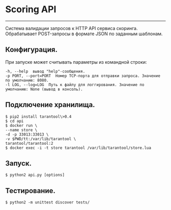 # Scoring API
____
Cистема валидации запросов к HTTP API сервиса скоринга.
Обрабатывает POST-запросы в формате JSON по заданным шаблонам.

## Конфигурация.
При запуске может считывать параметры из командной строки:
```
-h, --help  вывод "help"-сообщения.
-p PORT, --port=PORT  Номер TCP-порта для отправки запроса. Значение по умолчанию: 8080.
-l LOG, --log=LOG  Путь к файлу для логгирования. Значение по умолчанию: None (вывод в консоль).
```

## Подключение хранилища.
```
$ pip2 install tarantool\>0.4
$ cd api
$ docker run \
--name store \
-d -p 33013:33013 \
-v $PWD/tt:/var/lib/tarantool \
tarantool/tarantool:2
$ docker exec -i -t store tarantool /var/lib/tarantool/store.lua
```

## Запуск.
```
$ python2 api.py [options]
```

## Тестирование.
```
$ python2 -m unittest discover tests/
```
